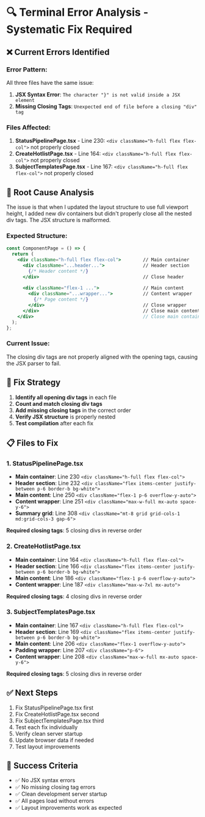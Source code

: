 # 🔍 Terminal Error Analysis - Systematic Fix Required

## ❌ **Current Errors Identified**

### **Error Pattern:**
All three files have the same issue:
1. **JSX Syntax Error**: `The character "}" is not valid inside a JSX element`
2. **Missing Closing Tags**: `Unexpected end of file before a closing "div" tag`

### **Files Affected:**
1. **StatusPipelinePage.tsx** - Line 230: `<div className="h-full flex flex-col">` not properly closed
2. **CreateHotlistPage.tsx** - Line 164: `<div className="h-full flex flex-col">` not properly closed  
3. **SubjectTemplatesPage.tsx** - Line 167: `<div className="h-full flex flex-col">` not properly closed

## 🔧 **Root Cause Analysis**

The issue is that when I updated the layout structure to use full viewport height, I added new div containers but didn't properly close all the nested div tags. The JSX structure is malformed.

### **Expected Structure:**
```jsx
const ComponentPage = () => {
  return (
    <div className="h-full flex flex-col">        // Main container
      <div className="...header...">              // Header section
        {/* Header content */}
      </div>                                      // Close header
      
      <div className="flex-1 ...">                // Main content
        <div className="...wrapper...">           // Content wrapper
          {/* Page content */}
        </div>                                    // Close wrapper
      </div>                                      // Close main content
    </div>                                        // Close main container
  );
};
```

### **Current Issue:**
The closing div tags are not properly aligned with the opening tags, causing the JSX parser to fail.

## 🎯 **Fix Strategy**

1. **Identify all opening div tags** in each file
2. **Count and match closing div tags** 
3. **Add missing closing tags** in the correct order
4. **Verify JSX structure** is properly nested
5. **Test compilation** after each fix

## 📋 **Files to Fix**

### **1. StatusPipelinePage.tsx**
- **Main container**: Line 230 `<div className="h-full flex flex-col">`
- **Header section**: Line 232 `<div className="flex items-center justify-between p-6 border-b bg-white">`
- **Main content**: Line 250 `<div className="flex-1 p-6 overflow-y-auto">`
- **Content wrapper**: Line 251 `<div className="max-w-full mx-auto space-y-6">`
- **Summary grid**: Line 308 `<div className="mt-8 grid grid-cols-1 md:grid-cols-3 gap-6">`

**Required closing tags**: 5 closing divs in reverse order

### **2. CreateHotlistPage.tsx**
- **Main container**: Line 164 `<div className="h-full flex flex-col">`
- **Header section**: Line 166 `<div className="flex items-center justify-between p-6 border-b bg-white">`
- **Main content**: Line 186 `<div className="flex-1 p-6 overflow-y-auto">`
- **Content wrapper**: Line 187 `<div className="max-w-7xl mx-auto">`

**Required closing tags**: 4 closing divs in reverse order

### **3. SubjectTemplatesPage.tsx**
- **Main container**: Line 167 `<div className="h-full flex flex-col">`
- **Header section**: Line 169 `<div className="flex items-center justify-between p-6 border-b bg-white">`
- **Main content**: Line 206 `<div className="flex-1 overflow-y-auto">`
- **Padding wrapper**: Line 207 `<div className="p-6">`
- **Content wrapper**: Line 208 `<div className="max-w-full mx-auto space-y-6">`

**Required closing tags**: 5 closing divs in reverse order

## ✅ **Next Steps**

1. Fix StatusPipelinePage.tsx first
2. Fix CreateHotlistPage.tsx second  
3. Fix SubjectTemplatesPage.tsx third
4. Test each fix individually
5. Verify clean server startup
6. Update browser data if needed
7. Test layout improvements

## 🎯 **Success Criteria**

- ✅ No JSX syntax errors
- ✅ No missing closing tag errors  
- ✅ Clean development server startup
- ✅ All pages load without errors
- ✅ Layout improvements work as expected
